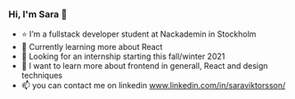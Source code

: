 ### Hi, I'm Sara 👋

- :star:  I’m a fullstack developer student at Nackademin in Stockholm
- 🌱  Currently learning more about React
- :telescope:  Looking for an internship starting this fall/winter 2021
- :thought_balloon:  I want to learn more about frontend in generall, React and design techniques
- 📫  you can contact me on linkedin www.linkedin.com/in/saraviktorsson/

<!-- - ⚡  Fun fact: */ -->

